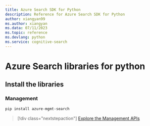 ```yaml
---
title: Azure Search SDK for Python
description: Reference for Azure Search SDK for Python
author: xiangyan99
ms.author: xiangyan
ms.data: 07/11/2023
ms.topic: reference
ms.devlang: python
ms.service: cognitive-search
---
```

# Azure Search libraries for python

## Install the libraries


### Management

```bash
pip install azure-mgmt-search
```
> [!div class="nextstepaction"]
> [Explore the Management APIs](/python/api/overview/azure/search/management)